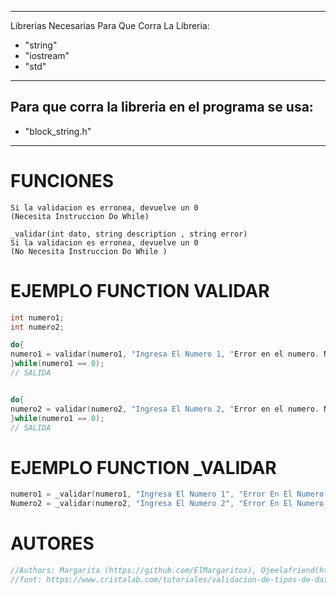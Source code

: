 ------------------------------
Librerias Necesarias Para Que Corra La Libreria: 
* "string"
* "iostream"
* "std"
------------------------------

Para que corra la libreria en el programa se usa:
------------------------------
* "block_string.h"
------------------------------

# FUNCIONES

```validar(int dato, string description, string error)  
Si la validacion es erronea, devuelve un 0
(Necesita Instruccion Do While)

_validar(int dato, string description , string error) 
Si la validacion es erronea, devuelve un 0
(No Necesita Instruccion Do While )
```


# EJEMPLO FUNCTION VALIDAR
```cpp
int numero1;
int numero2;

do{
numero1 = validar(numero1, "Ingresa El Numero 1, "Error en el numero. No Podes Ingresar Caracteres");
}while(numero1 == 0);
// SALIDA


do{
numero2 = validar(numero2, "Ingresa El Numero 2, "Error en el numero. No Podes Ingresar Caracteres");
}while(numero1 == 0);
// SALIDA
```

# EJEMPLO FUNCTION _VALIDAR
```cpp
numero1 = _validar(numero1, "Ingresa El Numero 1", "Error En El Numero. No Podes Ingresar Caracteres"); 
Numero2 = _validar(numero2, "Ingresa El Numero 2", "Error En El Numero. No podes ingresar caracteres");
```
# AUTORES

```cpp
//Authors: Margarita (https://github.com/ElMargaritox), Ojeelafriend(https://github.com/ojeelafriend) (library based on @esutoraiki)
//font: https://www.cristalab.com/tutoriales/validacion-de-tipos-de-datos-en-c--c92149l/
```
